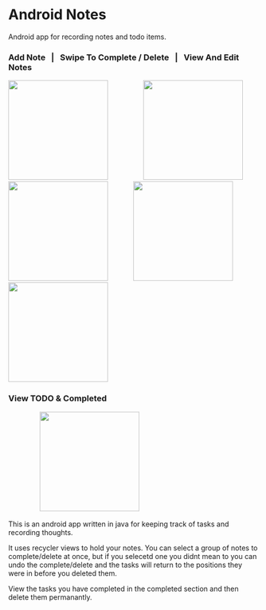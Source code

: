 # Android Notes
Android app for recording notes and todo items.

### Add Note &nbsp; | &nbsp; Swipe To Complete / Delete &nbsp; | &nbsp; View And Edit Notes
<img src="https://i.imgur.com/QvMXO88.png" height="200"> &nbsp;&nbsp;&nbsp;&nbsp;&nbsp;&nbsp;&nbsp;&nbsp;&nbsp;&nbsp;&nbsp;&nbsp;&nbsp;&nbsp;&nbsp;&nbsp; <img src="https://i.imgur.com/ohfzjKR.png" height="200"> <img src="https://i.imgur.com/1LF3yKx.png" height="200"> &nbsp;&nbsp;&nbsp;&nbsp;&nbsp;&nbsp;&nbsp;&nbsp;&nbsp;&nbsp;&nbsp; <img src="https://i.imgur.com/8B2PcA1.png" height="200"> <img src="https://i.imgur.com/GGh843G.png" height="200">

### View TODO & Completed
&nbsp;&nbsp;&nbsp;&nbsp;&nbsp;&nbsp;&nbsp;&nbsp;&nbsp;&nbsp;&nbsp;&nbsp;&nbsp;&nbsp;&nbsp; <img src="https://i.imgur.com/9QvRBm8.png" height="200">

This is an android app written in java for keeping track of tasks and recording thoughts.

It uses recycler views to hold your notes. You can select a group of notes to complete/delete at once, but if you selecetd one you didnt mean to you can undo the complete/delete and the tasks will return to the positions they were in before you deleted them.

View the tasks you have completed in the completed section and then delete them permanantly.